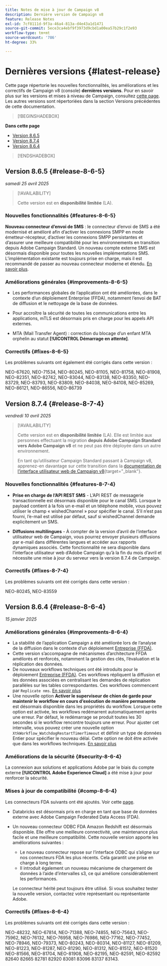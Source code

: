 ```yaml
---
title: Notes de mise à jour de Campaign v8
description: Dernière version de Campaign v8
feature: Release Notes
exl-id: 7cf8111d-9f3a-46a4-813a-d4e43a1d1471
source-git-commit: 5ece3ca4ebf9f3973d9cbd1a00ea57b29c1f2e93
workflow-type: tm+mt
source-wordcount: '786'
ht-degree: 33%

---
```


# Dernières versions {#latest-release}

Cette page répertorie les nouvelles fonctionnalités, les améliorations et les correctifs de Campaign v8 (console) **dernières versions**. Pour en savoir plus sur les versions et mises à niveau de Campaign, consultez [cette page](upgrades.md). Les autres versions sont répertoriées dans la section Versions précédentes de cette documentation.

>[!BEGINSHADEBOX]

**Dans cette page**

* [Version 8.6.5](#release-8-6-4)
* [Version 8.7.4](#release-8-7-4)
* [Version 8.6.4](#release-8-6-4)

>[!ENDSHADEBOX]

## Version 8.6.5 {#release-8-6-5}

_samedi 25 avril 2025_

>[!AVAILABILITY]
>
>Cette version est en **disponibilité limitée** (LA).

### Nouvelles fonctionnalités {#features-8-6-5}

**Nouveau connecteur d’envoi de SMS** : le connecteur d’envoi de SMS a été modernisé et amélioré afin d’activer les connexions SMPP en mode émetteur-récepteur, d’activer les connexions SMPP persistantes et d’assurer une meilleure compatibilité pour les environnements en transition depuis Adobe Campaign Standard. Un nouveau compte externe SMS est désormais disponible pour toutes les nouvelles implémentations SMS. L’implémentation existante est toujours prise en charge, mais il est recommandé de passer au nouveau connecteur moderne et étendu. [En savoir plus](../send/sms/sms.md).

### Améliorations générales {#improvements-8-6-5}

* Les performances globales de l’application ont été améliorées, dans le contexte d’un déploiement Enterprise (FFDA), notamment l’envoi de BAT de diffusion et le nettoyage de la base de données.

* Pour accroître la sécurité de toutes les communications entre les applications, mTLS est désormais pris en charge pour les appels API externes.

* MTA (Mail Transfer Agent) : correction du blocage d’un enfant MTA orphelin au statut **[!UICONTROL Démarrage en attente]**.

### Correctifs {#fixes-8-6-5}

Les problèmes suivants ont également été corrigés dans cette version :

NEO-67620, NEO-71534, NEO-80245, NEO-81105, NEO-81758, NEO-81908, NEO-82351, NEO-82742, NEO-83044, NEO-83138, NEO-83350, NEO-83729, NEO-83793, NEO-83809, NEO-84038, NEO-84108, NEO-85269, NEO-86121, NEO-86556, NEO-86739

## Version 8.7.4 {#release-8-7-4}

_vendredi 10 avril 2025_

>[!AVAILABILITY]
>
>Cette version est en **disponibilité limitée** (LA). Elle est limitée aux personnes effectuant la migration **depuis Adobe Campaign Standard vers Adobe Campaign v8** et ne peut pas être déployée dans un autre environnement.
>
>En tant qu’utilisateur Campaign Standard passant à Campaign v8, apprenez-en davantage sur cette transition dans la [documentation de l’interface utilisateur web de Campaign v8](https://experienceleague.adobe.com/fr/docs/campaign-web/v8/start/acs-migration){target="_blank"}.

### Nouvelles fonctionnalités {#features-8-7-4}

* **Prise en charge de l’API REST SMS** - L’API REST de messagerie transactionnelle est désormais disponible pour le canal SMS. Lorsque le payload contient à la fois un e-mail et un téléphone mobile, vous pouvez utiliser le champ « wishedChannel » pour spécifier le canal. S’il n’est pas fourni, l’e-mail est utilisé par défaut, sauf si wishedChannel demande explicitement un SMS.

* **Diffusions multilingues** - À compter de la version d’avril de l’interface utilisateur web de Campaign, vous pourrez envoyer plusieurs diffusions par e-mail dans différentes langues et accéder aux rapports dynamiques associés. Cette fonctionnalité ne sera disponible dans l’interface utilisateur web d’Adobe Campaign qu’à la fin du mois d’avril et nécessite une mise à jour du serveur vers la version 8.7.4 de Campaign.

### Correctifs {#fixes-8-7-4}

Les problèmes suivants ont été corrigés dans cette version :

NEO-80245, NEO-83559

## Version 8.6.4 {#release-8-6-4}

_15 janvier 2025_

### Améliorations générales {#improvements-8-6-4}

* La stabilité de l’application Campaign a été améliorée lors de l’analyse de la diffusion dans le contexte d’un déploiement [ Entreprise (FFDA)](../../v8/architecture/enterprise-deployment.md).
* Cette version s’accompagne de mécanismes d’architecture FFDA améliorés et renforcés, notamment la gestion des clés, l’évaluation et la réplication des données.
* De nouveaux workflows techniques ont été introduits pour le déploiement [ Entreprise (FFDA)](../../v8/architecture/enterprise-deployment.md). Ces workflows répliquent la diffusion et les données associées en centralisant les demandes de réplication parallèles sur les tables correspondantes. Ces workflows commencent par `Replicate nms`. [En savoir plus](../architecture/replication.md)
* Une nouvelle option **Activer le superviseur de chien de garde pour maintenir le workflow en cours d’exécution de manière permanente** est désormais disponible dans les propriétés du workflow. Lorsque cette option est activée, les workflows redémarrent automatiquement après une erreur. Par défaut, le redémarrage se produit toutes les 30 secondes si le workflow rencontre toujours une erreur. Pour ajuster cet intervalle, vous pouvez créer une nouvelle option `XtkWorkflow_WatchdogRestartTimerTimeout` et définir un type de données Entier pour spécifier le nouveau délai. Cette option ne doit être activée que dans les workflows techniques. [En savoir plus](../../automation/workflow/workflow-properties.md#execution)

### Améliorations de la sécurité {#security-8-6-4}

La connexion aux solutions et applications Adobe par le biais du compte externe **[!UICONTROL Adobe Experience Cloud]** a été mise à jour pour renforcer la sécurité.

<!--
### Connection to Campaign {#ims-8-6-4}

**(Limited availability)** For a restricted list of customers, Campaign v8.6.4 can allow native authentication mode instead of Adobe Identity Management System (IMS). Note that if you are using Campaign native authentication, you cannot access to [Campaign Web User Interface](../start/campaign-ui.md#campaign-web-user-interface).-->

### Mises à jour de compatibilité {#comp-8-6-4}

Les connecteurs FDA suivants ont été ajoutés. Voir cette [page](compatibility-matrix.md#FederatedDataAccessFDA).

* Databricks est désormais pris en charge en tant que base de données externe avec Adobe Campaign Federated Data Access (FDA).

* Un nouveau connecteur ODBC FDA Amazon Redshift est désormais disponible. Elle offre une meilleure connectivité, une maintenance plus facile et une meilleure compatibilité. Cette nouvelle version apporte les améliorations suivantes :

   * Le nouveau connecteur repose sur l’interface ODBC qui s’aligne sur nos connecteurs FDA les plus récents. Cela garantit une prise en charge à long terme.
   * Il introduit également un nouveau mécanisme de chargement de données à l’aide d’intervalles s3, ce qui améliore considérablement les performances.

  Le connecteur hérité peut toujours être utilisé. Si vous souhaitez tester la nouvelle version, contactez votre représentant ou représentante Adobe.

### Correctifs {#fixes-8-6-4}

Les problèmes suivants ont été corrigés dans cette version :

NEO-48232, NEO-67814, NEO-71388, NEO-74855, NEO-75643, NEO-75962, NEO-76132, NEO-76958, NEO-76986, NEO-77162, NEO-77452, NEO-78946, NEO-79373, NEO-80243, NEO-80314, NEO-81127, NEO-81209, NEO-81223, NEO-81287, NEO-81290, NEO-81312, NEO-81512, NEO-81520 NEO-81566, NEO-81704, NEO-81908, NEO-82195, NEO-82591, NEO-82592 82640 82665 82781 82920 83081 83096 83137 83143.

